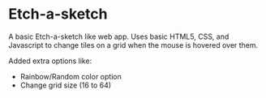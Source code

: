 # Etch-a-sketch

A basic Etch-a-sketch like web app. Uses basic HTML5, CSS, and Javascript to change tiles on a grid when the mouse is hovered over them.

Added extra options like:

- Rainbow/Random color option
- Change grid size (16 to 64)
